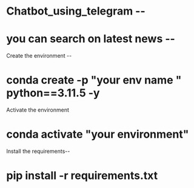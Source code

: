 # Chatbot_using_telegram --
# you can search on latest news --
Create the environment --
# conda create -p "your env name " python==3.11.5 -y 
Activate the environment 
# conda activate "your environment"
Install the requirements--
# pip install -r requirements.txt 
